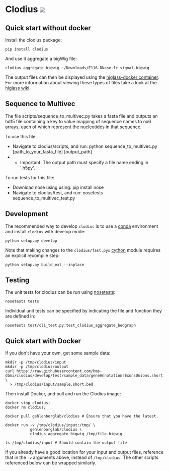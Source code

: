 # Clodius <img src="https://travis-ci.org/hms-dbmi/clodius.svg?branch=develop"/>

## Quick start without docker

Install the clodius package:

```
pip install clodius
```

And use it aggregate a bigWig file:

```
clodius aggregate bigwig ~/Downloads/E116-DNase.fc.signal.bigwig
```

The output files can then be displayed using the [higlass-docker container](https://github.com/hms-dbmi/higlass-docker). For more information about viewing these types of files take a look at the [higlass wiki](https://github.com/hms-dbmi/higlass/wiki#bigwig-files).

## Sequence to Multivec

The file scripts/sequence_to_multivec.py takes a fasta file and outputs an hdf5 file containing a key to value mapping of
sequence names to nx6 arrays, each of which represent the nucleotides in that sequence.

To use this file:
 - Navigate to clodius/scripts, and run: python sequence_to_multivec.py [path_to_your_fasta_file] [output_path]
 - * Important: The output path must specify a file name ending in '.h5py'.

To run tests for this file:

 - Download nose using using: pip install nose
 - Navigate to clodius/test, and run: nosetests sequence_to_multivec_test.py

## Development


The recommended way to develop `clodius` is to use a [conda](https://conda.io/docs/intro.html) environment and
install `clodius` with develop mode:

```
python setup.py develop
```

Note that making changes to the `clodius/fast.pyx` [cython](http://docs.cython.org/en/latest/src/quickstart/cythonize.html) module requires an
explicit recompile step:

```
python setup.py build_ext --inplace
```

## Testing


The unit tests for clodius can be run using [nosetests](http://nose.readthedocs.io/en/latest/):

    nosetests tests

Individual unit tests can be specified by indicating the file and function
they are defined in:

```
nosetests test/cli_test.py:test_clodius_aggregate_bedgraph
```

## Quick start with Docker

If you don't have your own, get some sample data:
```
mkdir -p /tmp/clodius/input
mkdir -p /tmp/clodius/output
curl https://raw.githubusercontent.com/hms-dbmi/clodius/develop/test/sample_data/geneAnnotationsExonsUnions.short.bed \
  > /tmp/clodius/input/sample.short.bed 
```
Then install Docker, and pull and run the Clodius image:
```
docker stop clodius; 
docker rm clodius;

docker pull gehlenborglab/clodius # Ensure that you have the latest.

docker run -v /tmp/clodius/input:/tmp/ \
           gehlenborglab/clodius \
           clodius aggregate bigwig /tmp/file.bigwig
           
ls /tmp/clodius/input # Should contain the output file
```

If you already have a good location for your input and output files,
reference that in the `-v` arguments above, instead of `/tmp/clodius`.
The other scripts referenced below can be wrapped similarly.
